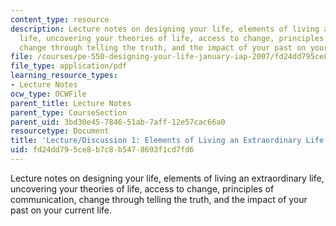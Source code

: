 ```yaml
---
content_type: resource
description: Lecture notes on designing your life, elements of living an extraordinary
  life, uncovering your theories of life, access to change, principles of communication,
  change through telling the truth, and the impact of your past on your current life.
file: /courses/pe-550-designing-your-life-january-iap-2007/fd24dd795ce8b7c8b5478693f1cd7fd6_notes_01.pdf
file_type: application/pdf
learning_resource_types:
- Lecture Notes
ocw_type: OCWFile
parent_title: Lecture Notes
parent_type: CourseSection
parent_uid: 3bd30e45-7846-51ab-7aff-12e57cac66a0
resourcetype: Document
title: 'Lecture/Discussion 1: Elements of Living an Extraordinary Life'
uid: fd24dd79-5ce8-b7c8-b547-8693f1cd7fd6
---
```

Lecture notes on designing your life, elements of living an extraordinary life, uncovering your theories of life, access to change, principles of communication, change through telling the truth, and the impact of your past on your current life.

